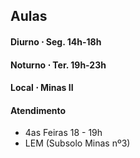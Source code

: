 
## Aulas


#### Diurno $\cdot$ Seg. 14h-18h

#### Noturno $\cdot$ Ter. 19h-23h

#### Local $\cdot$ Minas II

#### Atendimento
- 4as Feiras 18 - 19h
- LEM (Subsolo Minas nº3)
